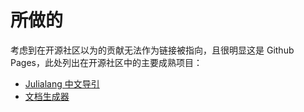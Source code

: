 # 所做的
考虑到在开源社区以为的贡献无法作为链接被指向，且很明显这是 Github Pages，此处列出在开源社区中的主要成熟项目：
- [Julialang 中文导引](https://learn.juliacn.com)
- [文档生成器](https://juliaroadmap.github.io/DoctreePages.jl/docs/index.html)
